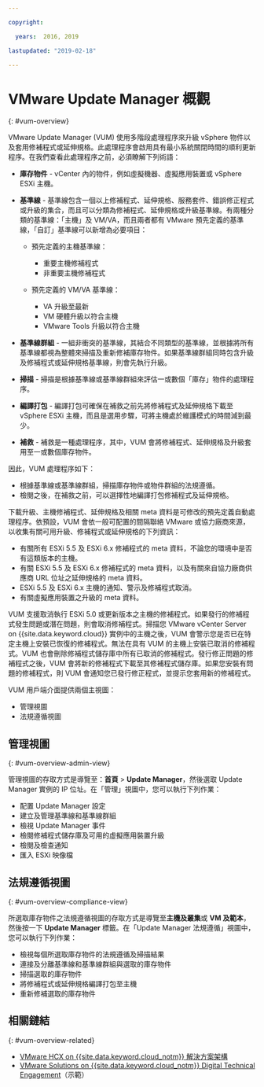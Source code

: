 ```yaml
---

copyright:

  years:  2016, 2019

lastupdated: "2019-02-18"

---
```


# VMware Update Manager 概觀
{: #vum-overview}

VMware Update Manager (VUM) 使用多階段處理程序來升級 vSphere 物件以及套用修補程式或延伸規格。此處理程序會啟用具有最小系統關閉時間的順利更新程序。在我們查看此處理程序之前，必須瞭解下列術語：
* **庫存物件** - vCenter 內的物件，例如虛擬機器、虛擬應用裝置或 vSphere ESXi 主機。
* **基準線** - 基準線包含一個以上修補程式、延伸規格、服務套件、錯誤修正程式或升級的集合，而且可以分類為修補程式、延伸規格或升級基準線。有兩種分類的基準線：「主機」及 VM/VA，而且兩者都有 VMware 預先定義的基準線，「自訂」基準線可以新增為必要項目：
  - 預先定義的主機基準線：
    - 重要主機修補程式
    - 非重要主機修補程式

  - 預先定義的 VM/VA 基準線：
    - VA 升級至最新
    - VM 硬體升級以符合主機
    - VMware Tools 升級以符合主機

* **基準線群組** - 一組非衝突的基準線，其結合不同類型的基準線，並根據將所有基準線都視為整體來掃描及重新修補庫存物件。如果基準線群組同時包含升級及修補程式或延伸規格基準線，則會先執行升級。
* **掃描** - 掃描是根據基準線或基準線群組來評估一或數個「庫存」物件的處理程序。
* **編譯打包** - 編譯打包可確保在補救之前先將修補程式及延伸規格下載至 vSphere ESXi 主機，而且是選用步驟，可將主機處於維護模式的時間減到最少。
* **補救** - 補救是一種處理程序，其中，VUM 會將修補程式、延伸規格及升級套用至一或數個庫存物件。

因此，VUM 處理程序如下：
* 根據基準線或基準線群組，掃描庫存物件或物件群組的法規遵循。
* 檢閱之後，在補救之前，可以選擇性地編譯打包修補程式及延伸規格。

下載升級、主機修補程式、延伸規格及相關 meta 資料是可修改的預先定義自動處理程序。依預設，VUM 會依一般可配置的間隔聯絡 VMware 或協力廠商來源，以收集有關可用升級、修補程式或延伸規格的下列資訊：

* 有關所有 ESXi 5.5 及 ESXi 6.x 修補程式的 meta 資料，不論您的環境中是否有這類版本的主機。
* 有關 ESXi 5.5 及 ESXi 6.x 修補程式的 meta 資料，以及有關來自協力廠商供應商 URL 位址之延伸規格的 meta 資料。
* ESXi 5.5 及 ESXi 6.x 主機的通知、警示及修補程式取消。
* 有關虛擬應用裝置之升級的 meta 資料。

VUM 支援取消執行 ESXi 5.0 或更新版本之主機的修補程式。如果發行的修補程式發生問題或潛在問題，則會取消修補程式。掃描您 VMware vCenter Server on {{site.data.keyword.cloud}} 實例中的主機之後，VUM 會警示您是否已在特定主機上安裝已恢復的修補程式。無法在具有 VUM 的主機上安裝已取消的修補程式。VUM 也會刪除修補程式儲存庫中所有已取消的修補程式。發行修正問題的修補程式之後，VUM 會將新的修補程式下載至其修補程式儲存庫。如果您安裝有問題的修補程式，則 VUM 會通知您已發行修正程式，並提示您套用新的修補程式。

VUM 用戶端介面提供兩個主視圖：
*	管理視圖
*	法規遵循視圖

## 管理視圖
{: #vum-overview-admin-view}

管理視圖的存取方式是導覽至：**首頁** > **Update Manager**，然後選取 Update Manager 實例的 IP 位址。在「管理」視圖中，您可以執行下列作業：
*	配置 Update Manager 設定
*	建立及管理基準線和基準線群組
*	檢視 Update Manager 事件
*	檢閱修補程式儲存庫及可用的虛擬應用裝置升級
*	檢閱及檢查通知
*	匯入 ESXi 映像檔

## 法規遵循視圖
{: #vum-overview-compliance-view}

所選取庫存物件之法規遵循視圖的存取方式是導覽至**主機及叢集**或 **VM 及範本**，然後按一下 **Update Manager** 標籤。在「Update Manager 法規遵循」視圖中，您可以執行下列作業：
*	檢視每個所選取庫存物件的法規遵循及掃描結果
*	連接及分離基準線和基準線群組與選取的庫存物件
*	掃描選取的庫存物件
*	將修補程式或延伸規格編譯打包至主機
*	重新修補選取的庫存物件

## 相關鏈結
{: #vum-overview-related}

* [VMware HCX on {{site.data.keyword.cloud_notm}} 解決方案架構](https://www.ibm.com/cloud/garage/files/HCX_Architecture_Design.pdf)
* [VMware Solutions on {{site.data.keyword.cloud_notm}} Digital Technical Engagement](https://ibm-dte.mybluemix.net/ibm-vmware)（示範）
